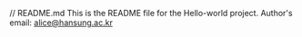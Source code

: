
// README.md
This is the README file for the Hello-world project.
Author's email: alice@hansung.ac.kr
